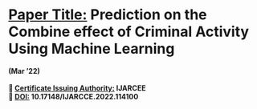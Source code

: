 <b><h1><u>Paper Title:</u> Prediction on the Combine effect of Criminal Activity Using Machine Learning</h1>    (Mar ’22)<br>                     
	<u>Certificate Issuing Authority:</u> IJARCEE<br>
	<u>DOI:</u> 10.17148/IJARCCE.2022.114100<br>
